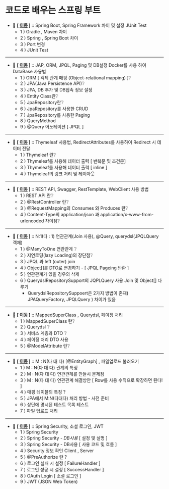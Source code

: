 # 코드로 배우는 스프링 부트

- 💬 **[ [이동](https://github.com/edel1212/springBootStudy/tree/main/spring-boot-basic/ex01) ]** :: Spring Boot, Spring Framework 차이 및 설정 JUnit Test
    - 1 ) Gradle , Maven 차이
    - 2 ) Spring , Spring Boot 차이
    - 3 )  Port 변경 
    - 4 ) JUnit Test

<hr/>

- 💬 **[ [이동](https://github.com/edel1212/springBootStudy/tree/main/spring-boot-basic/ex02) ]** :: JAP, ORM, JPQL, Paging 및 DB설정 Docker를 사용 하여 DataBase 사용법
    - 1 ) ORM [ 객체 관계 매핑 (Object–relational mapping) ]❔
    - 2 ) JPA(Java Persistence API)❔
    - 3 ) JPA, DB 추가 및 DB접속 정보 설정
    - 4 ) Entity Class란❔
    - 5 ) JpaRepository란❔
    - 6 ) JpaRepository를 사용한 CRUD
    - 7 ) JpaRepository를 사용한 Paging
    - 8 ) QueryMethod
    - 9 ) @Query 어노테이션 [ JPQL ]
<hr/>

- 💬 **[ [이동](https://github.com/edel1212/springBootStudy/tree/main/spring-boot-basic/ex03) ]** :: Thymeleaf 사용법, RedirectAttributes를 사용하여 Redirect 시  데이터 전달
    - 1 ) Thymeleaf 란❔
    - 2 ) Thymeleaf를 사용해 데이터 출력 [ 반복문 및 조건문]
    - 3 ) Thymeleaf를 사용해 데이터 출력 [ inline ]
    - 4 ) Thymeleaf의 링크 처리 및 레이아웃

<hr/>

- 💬 **[ [이동](https://github.com/edel1212/springBootStudy/tree/main/spring-boot-basic/ex04) ]** :: REST API, Swagger, RestTemplate, WebClient 사용 방법
    - 1 ) REST API 란❔
    - 2 ) @RestController 란❔
    - 3 ) @RequestMapping의 Consumes 와 Produces 란❔
    - 4 ) Content-Type의 application/json 과 application/x-www-from-urlencoded 차이점❔

<hr/>

- 💬 **[ [이동](https://github.com/edel1212/springBootStudy/tree/main/spring-boot-basic/board) ]** :: N:1(다 : 1) 연관관계(Join 사용), @Query, querydsl(JPQLQuery 객체)
    - 1 ) @ManyToOne 연관관계 ❔
    - 2 ) 지연로딩(lazy Loading)의 장단점❔
    - 3 ) JPQL 과 left (outer) join
    - 4 ) Object[]를 DTO로 변경하기 - [ JPQL Pageing 반환 ]
    - 5 ) 연관관계가 있을 경우의 삭제
    - 6 ) QuerydslRepositorySupport의 JQPLQuery 사용 Join 및 Object[] 다루기
        - QuerydslRepositorySuppoert은 2가지 방법이 존재( JPAQueryFactory, JPQLQuery ) 차이가 있음

<hr/>

- 💬 **[ [이동](https://github.com/edel1212/springBootStudy/tree/main/spring-boot-basic/guestbook) ]** :: MappedSuperClass , Querydsl, 페이징 처리
    - 1 ) MappedSuperClass 란❔
    - 2 ) Querydsl ❔
    - 3 ) 서비스 계층과 DTO ❔
    - 4 ) 페이징 처리 DTO 사용
    - 5 ) @ModelAttribute 란❔

<hr/>

- 💬 **[ [이동](https://github.com/edel1212/springBootStudy/tree/main/spring-boot-basic/mreview) ]** :: M : N(다 대 다) [@EntityGraph] , 파일업로드 불러오기
    - 1 ) M : N(다 대 다) 관계의 특징
    - 2 ) M : N(다 대 다) 연관관계를 만들시 문제점
    - 3 ) M : N(다 대 다) 연관관계 해결방안 [ Row를 사용 수직으로 확장하면 된다! ]
    - 4 ) 매핑 테이블의 특징 ?
    - 5 ) JPA에서 M:N(다대다) 처리 방법 - 사전 준비
    - 6 ) 상단에 명시된 테스트 목록 테스트
    - 7 ) 파일 업로드 처리
<hr/>

- 💬 **[ [이동](https://github.com/edel1212/springBootStudy/tree/main/spring-boot-basic/club) ]** :: Spring Security, 소셜 로그인, JWT
    - 1 ) Spring Security
    - 2 ) Spring Security - *DB사용* [ 설정 및 설명 ]
    - 3 ) Spring Security - DB사용 [ 사용 코드 및 흐름 ]
    - 4 ) Security 정보 확인 Client , Server
    - 5 ) @PreAuthorize 란 ?
    - 6 ) 로그인 실패 시 설정 [ FailureHandler ]
    - 7 ) 로그인 성공 시 설정 [ SuccessHandler ]
    - 8 ) OAuth Login [ 소셜 로그인 ]
    - 9 ) JWT (JSON Web Token)
